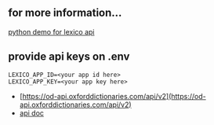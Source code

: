 ## for more information... 
[python demo for lexico api](https://github.com/softmarshmallow/robbin/tree/master/crawler/packages/oxford_api)

## provide api keys on .env
```
LEXICO_APP_ID=<your app id here>
LEXICO_APP_KEY=<your app key here>
```

- [https://od-api.oxforddictionaries.com/api/v2](https://od-api.oxforddictionaries.com/api/v2)
- [api doc](https://developer.oxforddictionaries.com/documentation)
